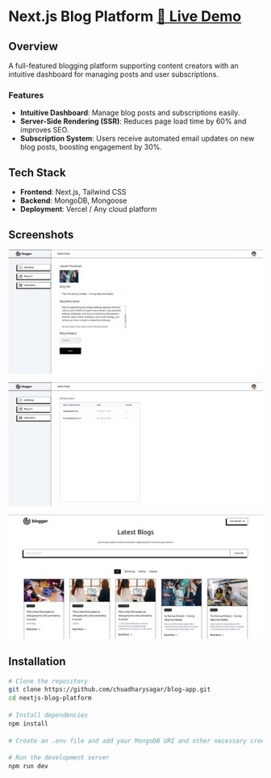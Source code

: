 # Next.js Blog Platform    [🔗 Live Demo](https://blog-app-ki2u.onrender.com)

## Overview
A full-featured blogging platform supporting content creators with an intuitive dashboard for managing posts and user subscriptions.

### Features
- **Intuitive Dashboard**: Manage blog posts and subscriptions easily.
- **Server-Side Rendering (SSR)**: Reduces page load time by 60% and improves SEO.
- **Subscription System**: Users receive automated email updates on new blog posts, boosting engagement by 30%.

## Tech Stack
- **Frontend**: Next.js, Tailwind CSS
- **Backend**: MongoDB, Mongoose
- **Deployment**: Vercel / Any cloud platform

## Screenshots

![Dashboard View](https://github.com/chuadharysagar/blog-app/blob/main/AdminAddPost.png)

![Subscription Feature](https://github.com/chuadharysagar/blog-app/blob/main/blogSubcriptipn.png)

![Blog Post Page](https://github.com/chuadharysagar/blog-app/blob/main/homePage.png)

## Installation

```bash
# Clone the repository
git clone https://github.com/chuadharysagar/blog-app.git
cd nextjs-blog-platform

# Install dependencies
npm install

# Create an .env file and add your MongoDB URI and other necessary credentials

# Run the development server
npm run dev
```
